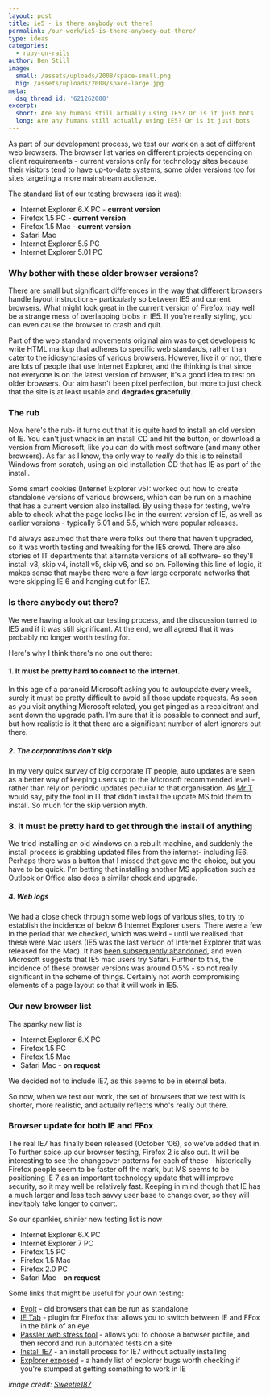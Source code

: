 ```yaml
---
layout: post
title: ie5 - is there anybody out there?
permalink: /our-work/ie5-is-there-anybody-out-there/
type: ideas
categories:
  - ruby-on-rails
author: Ben Still
image:
  small: /assets/uploads/2008/space-small.png
  big: /assets/uploads/2008/space-large.jpg
meta:
  dsq_thread_id: '621262000'
excerpt:
  short: Are any humans still actually using IE5? Or is it just bots
  long: Are any humans still actually using IE5? Or is it just bots
---
```


As part of our development process, we test our work on a set of different web browsers. The browser list varies on different projects depending on client requirements - current versions only for technology sites because their visitors tend to have up-to-date systems, some older versions too for sites targeting a more mainstream audience.

The standard list of our testing browsers (as it was):

- Internet Explorer 6.X PC - **current version**
- Firefox 1.5 PC - **current version**
- Firefox 1.5 Mac - **current version**
- Safari Mac
- Internet Explorer 5.5 PC
- Internet Explorer 5.01 PC

### Why bother with these older browser versions?

There are small but significant differences in the way that different browsers handle layout instructions- particularly so between IE5 and current browsers. What might look great in the current version of Firefox may well be a strange mess of overlapping blobs in IE5. If you're really styling, you can even cause the browser to crash and quit.

Part of the web standard movements original aim was to get developers to write HTML markup that adheres to specific web standards, rather than cater to the idiosyncrasies of various browsers. However, like it or not, there are lots of people that use Internet Explorer, and the thinking is that since not everyone is on the latest version of browser, it's a good idea to test on older browsers. Our aim hasn't been pixel perfection, but more to just check that the site is at least usable and **degrades gracefully**.

### The rub

Now here's the rub- it turns out that it is quite hard to install an old version of IE. You can't just whack in an install CD and hit the button, or download a version from Microsoft, like you can do with most software (and many other browsers). As far as I know, the only way to *really* do this is to reinstall Windows from scratch, using an old installation CD that has IE as part of the install.

Some smart cookies (Internet Explorer v5): worked out how to create standalone versions of various browsers, which can be run on a machine that has a current version also installed. By using these for testing, we're able to check what the page looks like in the current version of IE, as well as earlier versions - typically 5.01 and 5.5, which were popular releases.

I'd always assumed that there were folks out there that haven't upgraded, so it was worth testing and tweaking for the IE5 crowd. There are also stories of IT departments that alternate versions of all software- so they'll install v3, skip v4, install v5, skip v6, and so on. Following this line of logic, it makes sense that maybe there were a few large corporate networks that were skipping IE 6 and hanging out for IE7.

### Is there anybody out there?

We were having a look at our testing process, and the discussion turned to IE5 and if it was still significant. At the end, we all agreed that it was probably no longer worth testing for.

Here's why I think there's no one out there:

#### 1. It must be pretty hard to connect to the internet.

In this age of a paranoid Microsoft asking you to autoupdate every week, surely it must be pretty difficult to avoid all those update requests. As soon as you visit anything Microsoft related, you get pinged as a recalcitrant and sent down the upgrade path. I'm sure that it is possible to connect and surf, but how realistic is it that there are a significant number of alert ignorers out there.

##### 2. The corporations don't skip

In my very quick survey of big corporate IT people, auto updates are seen as a better way of keeping users up to the Microsoft recommended level - rather than rely on periodic updates peculiar to that organisation. As [Mr T](http://www.imdb.com/name/nm0001558/) would say, pity the fool in IT that didn't install the update MS told them to install. So much for the skip version myth.

### 3. It must be pretty hard to get through the install of anything

We tried installing an old windows on a rebuilt machine, and suddenly the install process is grabbing updated files from the internet- including IE6. Perhaps there was a button that I missed that gave me the choice, but you have to be quick. I'm betting that installing another MS application such as Outlook or Office also does a similar check and upgrade.

##### 4. Web logs

We had a close check through some web logs of various sites, to try to establish the incidence of below 6 Internet Explorer users. There were a few in the period that we checked, which was weird - until we realised that these were Mac users (IE5 was the last version of Internet Explorer that was released for the Mac). It has [been subsequently abandoned](http://www.microsoft.com/Mac/ie/), and even Microsoft suggests that IE5 mac users try Safari. Further to this, the incidence of these browser versions was around 0.5% - so not really significant in the scheme of things. Certainly not worth compromising elements of a page layout so that it will work in IE5.

### Our new browser list

The spanky new list is

- Internet Explorer 6.X PC
- Firefox 1.5 PC
- Firefox 1.5 Mac
- Safari Mac - **on request**

We decided not to include IE7, as this seems to be in eternal beta.

So now, when we test our work, the set of browsers that we test with is shorter, more realistic, and actually reflects who's really out there.

### Browser update for both IE and FFox

The real IE7 has finally been released (October '06), so we've added that in. To further spice up our browser testing, Firefox 2 is also out. It will be interesting to see the changeover patterns for each of these - historically Firefox people seem to be faster off the mark, but MS seems to be positioning IE 7 as an important technology update that will improve security, so it may well be relatively fast. Keeping in mind though that IE has a much larger and less tech savvy user base to change over, so they will inevitably take longer to convert.

So our spankier, shinier new testing list is now

- Internet Explorer 6.X PC
- Internet Explorer 7 PC
- Firefox 1.5 PC
- Firefox 1.5 Mac
- Firefox 2.0 PC
- Safari Mac - **on request**

Some links that might be useful for your own testing:

- [Evolt](http://browsers.evolt.org/?ie/32bit/standalone) - old browsers that can be run as standalone
- [IE Tab](https://addons.mozilla.org/firefox/1419/) - plugin for Firefox that allows you to switch between IE and FFox in the blink of an eye
- [Passler web stress tool](http://www.paessler.com/webstress) - allows you to choose a browser profile, and then record and run automated tests on a site
- [Install IE7](http://googlesystem.blogspot.com/2006/04/test-internet-explorer-7-without.html) - an install process for IE7 without actually installing
- [Explorer exposed](http://www.positioniseverything.net/explorer.html) - a handy list of explorer bugs worth checking if you're stumped at getting something to work in IE

*image credit: [Sweetie187](https://www.flickr.com/photos/58782395@N03/)*
